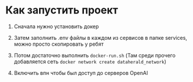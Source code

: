 # Как запустить проект

1. Сначала нужно установить докер

2. Затем заполнить .env файлы в каждом из сервисов в папке services, можно просто скопировать у ребят

3. Потом достаточно выполнить `docker-run.sh` (Там среди прочего добавляется сеть `docker network create dataherald_network`)

4. Включить впн чтобы был доступ до серверов OpenAI